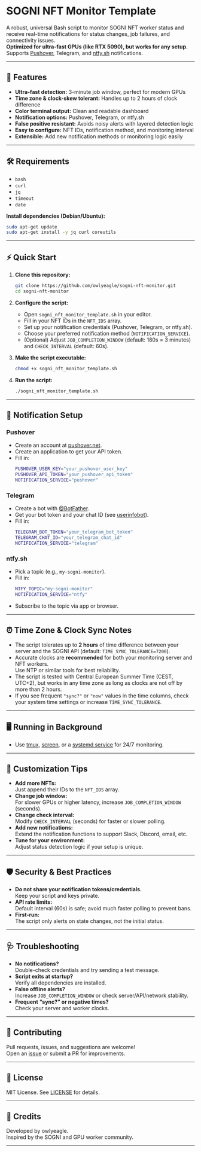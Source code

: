 # SOGNI NFT Monitor Template

A robust, universal Bash script to monitor SOGNI NFT worker status and receive real-time notifications for status changes, job failures, and connectivity issues.  
**Optimized for ultra-fast GPUs (like RTX 5090), but works for any setup.**  
Supports [Pushover](https://pushover.net/), Telegram, and [ntfy.sh](https://ntfy.sh/) notifications.

---

## 🚀 Features

- **Ultra-fast detection:** 3-minute job window, perfect for modern GPUs
- **Time zone & clock-skew tolerant:** Handles up to 2 hours of clock difference
- **Color terminal output:** Clean and readable dashboard
- **Notification options:** Pushover, Telegram, or ntfy.sh
- **False positive resistant:** Avoids noisy alerts with layered detection logic
- **Easy to configure:** NFT IDs, notification method, and monitoring interval
- **Extensible:** Add new notification methods or monitoring logic easily

---

## 🛠️ Requirements

- `bash`
- `curl`
- `jq`
- `timeout`
- `date`

**Install dependencies (Debian/Ubuntu):**
```bash
sudo apt-get update
sudo apt-get install -y jq curl coreutils
```

---

## ⚡ Quick Start

1. **Clone this repository:**
   ```bash
   git clone https://github.com/owlyeagle/sogni-nft-monitor.git
   cd sogni-nft-monitor
   ```

2. **Configure the script:**
   - Open `sogni_nft_monitor_template.sh` in your editor.
   - Fill in your NFT IDs in the `NFT_IDS` array.
   - Set up your notification credentials (Pushover, Telegram, or ntfy.sh).
   - Choose your preferred notification method (`NOTIFICATION_SERVICE`).
   - (Optional) Adjust `JOB_COMPLETION_WINDOW` (default: 180s = 3 minutes) and `CHECK_INTERVAL` (default: 60s).

3. **Make the script executable:**
   ```bash
   chmod +x sogni_nft_monitor_template.sh
   ```

4. **Run the script:**
   ```bash
   ./sogni_nft_monitor_template.sh
   ```

---

## 🔔 Notification Setup

### Pushover
- Create an account at [pushover.net](https://pushover.net/).
- Create an application to get your API token.
- Fill in:
  ```bash
  PUSHOVER_USER_KEY="your_pushover_user_key"
  PUSHOVER_API_TOKEN="your_pushover_api_token"
  NOTIFICATION_SERVICE="pushover"
  ```

### Telegram
- Create a bot with [@BotFather](https://t.me/BotFather).
- Get your bot token and your chat ID (see [userinfobot](https://t.me/userinfobot)).
- Fill in:
  ```bash
  TELEGRAM_BOT_TOKEN="your_telegram_bot_token"
  TELEGRAM_CHAT_ID="your_telegram_chat_id"
  NOTIFICATION_SERVICE="telegram"
  ```

### ntfy.sh
- Pick a topic (e.g., `my-sogni-monitor`).
- Fill in:
  ```bash
  NTFY_TOPIC="my-sogni-monitor"
  NOTIFICATION_SERVICE="ntfy"
  ```
- Subscribe to the topic via app or browser.

---

## ⏰ Time Zone & Clock Sync Notes

- The script tolerates up to **2 hours** of time difference between your server and the SOGNI API (default: `TIME_SYNC_TOLERANCE=7200`).
- Accurate clocks are **recommended** for both your monitoring server and NFT workers.  
  Use NTP or similar tools for best reliability.
- The script is tested with Central European Summer Time (CEST, UTC+2), but works in any time zone as long as clocks are not off by more than 2 hours.
- If you see frequent `"sync?"` or `"now"` values in the time columns, check your system time settings or increase `TIME_SYNC_TOLERANCE`.

---

## 🖥️ Running in Background

- Use [tmux](https://github.com/tmux/tmux/wiki), [screen](https://www.gnu.org/software/screen/), or a [systemd service](https://www.freedesktop.org/software/systemd/man/systemd.service.html) for 24/7 monitoring.

---

## 🧩 Customization Tips

- **Add more NFTs:**  
  Just append their IDs to the `NFT_IDS` array.
- **Change job window:**  
  For slower GPUs or higher latency, increase `JOB_COMPLETION_WINDOW` (seconds).
- **Change check interval:**  
  Modify `CHECK_INTERVAL` (seconds) for faster or slower polling.
- **Add new notifications:**  
  Extend the notification functions to support Slack, Discord, email, etc.
- **Tune for your environment:**  
  Adjust status detection logic if your setup is unique.

---

## 🛡️ Security & Best Practices

- **Do not share your notification tokens/credentials.**  
  Keep your script and keys private.
- **API rate limits:**  
  Default interval (60s) is safe; avoid much faster polling to prevent bans.
- **First-run:**  
  The script only alerts on state changes, not the initial status.

---

## 🩺 Troubleshooting

- **No notifications?**  
  Double-check credentials and try sending a test message.
- **Script exits at startup?**  
  Verify all dependencies are installed.
- **False offline alerts?**  
  Increase `JOB_COMPLETION_WINDOW` or check server/API/network stability.
- **Frequent “sync?” or negative times?**  
  Check your server and worker clocks.

---

## 🤝 Contributing

Pull requests, issues, and suggestions are welcome!  
Open an [issue](https://github.com/owlyeagle/sogni-nft-monitor/issues) or submit a PR for improvements.

---

## 📄 License

MIT License. See [LICENSE](LICENSE) for details.

---

## 🙏 Credits

Developed by owlyeagle.  
Inspired by the SOGNI and GPU worker community.

---
